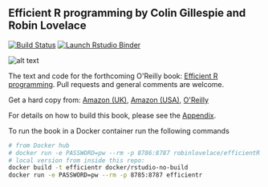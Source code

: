 ## Efficient R programming by Colin Gillespie and Robin Lovelace

[![Build Status](https://travis-ci.org/csgillespie/efficientR.png?branch=master)](https://travis-ci.org/csgillespie/efficientR) 
[![Launch Rstudio Binder](http://mybinder.org/badge_logo.svg)](https://mybinder.org/v2/gh/csgillespie/efficientR/master?urlpath=rstudio)

![alt text](figures/f0_front_scale.png)

The text and code for the forthcoming O'Reilly book: [Efficient R programming](https://csgillespie.github.io/efficientR/). Pull requests and general comments are welcome.

Get a hard copy from: [Amazon (UK)](https://alexa.design/2pmrqBj), [Amazon (USA)](https://alexa.design/2pmfpf4), [O'Reilly](http://shop.oreilly.com/product/0636920047995.do)

For details on how to build this book, please see the [Appendix](https://csgillespie.github.io/efficientR/building-the-book-from-source.html).

To run the book in a Docker container run the following commands

```bash
# from Docker hub
# docker run -e PASSWORD=pw --rm -p 8786:8787 robinlovelace/efficientR
# local version from inside this repo:
docker build -t efficientr docker/rstudio-no-build
docker run -e PASSWORD=pw --rm -p 8785:8787 efficientr
```
